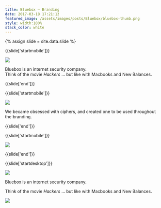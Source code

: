 ```yaml
---
title: Bluebox — Branding
date: 2017-03-18 17:21:13
featured_image: /assets/images/posts/Bluebox/bluebox-thumb.png
style: width:100%
stack_color: white
---
```

{% assign slide = site.data.slide %}

{{slide['startmobile']}}

<div><img class='full-height' src='{{ site.url }}/assets/images/posts/Bluebox/bluebox-1-mobile.png' srcset='{{ site.url }}/assets/images/posts/Bluebox/bluebox-1-mobile.png 375w, {{ site.url }}/assets/images/posts/Bluebox/bluebox-1-mobile@2x.png 750w, {{ site.url }}/assets/images/posts/Bluebox/bluebox-1-mobile@3x.png 1125w'></div>

<p class='bg'>Bluebox is an internet security company.
<br>
Think of the movie <cite>Hackers</cite> &hellip; but like with Macbooks and New Balances.</p>

{{slide['end']}}

{{slide['startmobile']}}

<div><img class='full-height' src='{{ site.url }}/assets/images/posts/Bluebox/bluebox-2-mobile.png' srcset='{{ site.url }}/assets/images/posts/Bluebox/bluebox-2-mobile.png 375w, {{ site.url }}/assets/images/posts/Bluebox/bluebox-2-mobile@2x.png 750w, {{ site.url }}/assets/images/posts/Bluebox/bluebox-2-mobile@3x.png 1125w'></div>

<p class='bg'>We became obsessed with ciphers, and created one to be used throughout the branding.</p>

{{slide['end']}}

{{slide['startmobile']}}

<div><img class='full-height' src='{{ site.url }}/assets/images/posts/Bluebox/bluebox-3-mobile.png' srcset='{{ site.url }}/assets/images/posts/Bluebox/bluebox-3-mobile.png 375w, {{ site.url }}/assets/images/posts/Bluebox/bluebox-3-mobile@2x.png 750w, {{ site.url }}/assets/images/posts/Bluebox/bluebox-3-mobile@3x.png 1125w'></div>

{{slide['end']}}

{{slide['startdesktop']}}

<div><img class='full-width' src='{{ site.url }}/assets/images/posts/Bluebox/bluebox-1@2x.png' srcset='{{ site.url }}/assets/images/posts/Bluebox/bluebox-1.png 1024w, {{ site.url }}/assets/images/posts/Bluebox/bluebox-1@2x.png 2048w, {{ site.url }}/assets/images/posts/Bluebox/bluebox-1@3x.png 3072w'></div>

Bluebox is an internet security company.

Think of the movie <cite>Hackers</cite> &hellip; but like with Macbooks and New Balances.

<div class='row'>

<div><img src='{{ site.url }}/assets/images/posts/Bluebox/bluebox-2@3x.png' srcset='{{ site.url }}/assets/images/posts/Bluebox/bluebox-2.png 314w, {{ site.url }}/assets/images/posts/Bluebox/bluebox-2@2x.png 628w, {{ site.url }}/assets/images/posts/Bluebox/bluebox-2@3x.png 942w'></div><!--

--><div><img src='{{ site.url }}/assets/images/posts/Bluebox/bluebox-3@3x.png' srcset='{{ site.url }}/assets/images/posts/Bluebox/bluebox-3.png 314w, {{ site.url }}/assets/images/posts/Bluebox/bluebox-3@2x.png 628w, {{ site.url }}/assets/images/posts/Bluebox/bluebox-3@3x.png 942w'></div>

</div>

<div><img src='{{ site.url }}/assets/images/posts/Bluebox/bluebox-4@3x.png' srcset='{{ site.url }}/assets/images/posts/Bluebox/bluebox-4.png 634w, {{ site.url }}/assets/images/posts/Bluebox/bluebox-4@2x.png 1268w, {{ site.url }}/assets/images/posts/Bluebox/bluebox-4@3x.png 1902w'></div>

We became obsessed with ciphers, and created one to be used throughout the branding.

{{slide['end']}}

{{slide['startmobile']}}

<div><img class='full-height' src='{{ site.url }}/assets/images/posts/Bluebox/bluebox-5-mobile.png' srcset='{{ site.url }}/assets/images/posts/Bluebox/bluebox-5-mobile.png 374w, {{ site.url }}/assets/images/posts/Bluebox/bluebox-5-mobile@2x.png 748w, {{ site.url }}/assets/images/posts/Bluebox/bluebox-5-mobile@3x.png 1122w'></div>

{{slide['end']}}

{{slide['startdesktop']}}

<div><img src='{{ site.url }}/assets/images/posts/Bluebox/bluebox-5@2x.png' srcset='{{ site.url }}/assets/images/posts/Bluebox/bluebox-5.png 634w, {{ site.url }}/assets/images/posts/Bluebox/bluebox-5@3x.png 1268w, {{ site.url }}/assets/images/posts/Bluebox/bluebox-5@3x.png 1902w'></div>

{{slide['end']}}

{{slide['start']}}

The type for the logo was altered to feel more geometric to feel at home with the cipher elements.

{{slide['end']}}

{{slide['startmobile']}}

<div><img class='full-height' src='{{ site.url }}/assets/images/posts/Bluebox/bluebox-6-mobile.png' srcset='{{ site.url }}/assets/images/posts/Bluebox/bluebox-6-mobile.png 375w, {{ site.url }}/assets/images/posts/Bluebox/bluebox-6-mobile@2x.png 750w, {{ site.url }}/assets/images/posts/Bluebox/bluebox-6-mobile@3x.png 1125w'></div>

{{slide['end']}}

{{slide['startdesktop']}}

<div><img src='{{ site.url }}/assets/images/posts/Bluebox/bluebox-6@2x.png' srcset='{{ site.url }}/assets/images/posts/Bluebox/bluebox-6.png 634w, {{ site.url }}/assets/images/posts/Bluebox/bluebox-6@2x.png 1268w'></div>

{{slide['end']}}